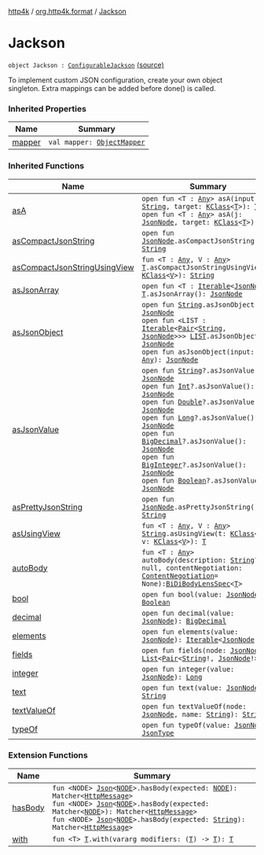 [http4k](../index.md) / [org.http4k.format](index.md) / [Jackson](./-jackson.md)

# Jackson

`object Jackson : `[`ConfigurableJackson`](-configurable-jackson/index.md) [(source)](https://github.com/http4k/http4k/blob/master/http4k-format-jackson/src/main/kotlin/org/http4k/format/Jackson.kt#L12)

To implement custom JSON configuration, create your own object singleton. Extra mappings can be added before done() is called.

### Inherited Properties

| Name | Summary |
|---|---|
| [mapper](-configurable-jackson/mapper.md) | `val mapper: `[`ObjectMapper`](https://fasterxml.github.io/jackson-databind/javadoc/2.10/com/fasterxml/jackson/databind/ObjectMapper.html) |

### Inherited Functions

| Name | Summary |
|---|---|
| [asA](-configurable-jackson/as-a.md) | `open fun <T : `[`Any`](https://kotlinlang.org/api/latest/jvm/stdlib/kotlin/-any/index.html)`> asA(input: `[`String`](https://kotlinlang.org/api/latest/jvm/stdlib/kotlin/-string/index.html)`, target: `[`KClass`](https://kotlinlang.org/api/latest/jvm/stdlib/kotlin.reflect/-k-class/index.html)`<`[`T`](-configurable-jackson/as-a.md#T)`>): `[`T`](-configurable-jackson/as-a.md#T)<br>`open fun <T : `[`Any`](https://kotlinlang.org/api/latest/jvm/stdlib/kotlin/-any/index.html)`> asA(j: `[`JsonNode`](https://fasterxml.github.io/jackson-databind/javadoc/2.10/com/fasterxml/jackson/databind/JsonNode.html)`, target: `[`KClass`](https://kotlinlang.org/api/latest/jvm/stdlib/kotlin.reflect/-k-class/index.html)`<`[`T`](-configurable-jackson/as-a.md#T)`>): `[`T`](-configurable-jackson/as-a.md#T) |
| [asCompactJsonString](-configurable-jackson/as-compact-json-string.md) | `open fun `[`JsonNode`](https://fasterxml.github.io/jackson-databind/javadoc/2.10/com/fasterxml/jackson/databind/JsonNode.html)`.asCompactJsonString(): `[`String`](https://kotlinlang.org/api/latest/jvm/stdlib/kotlin/-string/index.html) |
| [asCompactJsonStringUsingView](-configurable-jackson/as-compact-json-string-using-view.md) | `fun <T : `[`Any`](https://kotlinlang.org/api/latest/jvm/stdlib/kotlin/-any/index.html)`, V : `[`Any`](https://kotlinlang.org/api/latest/jvm/stdlib/kotlin/-any/index.html)`> `[`T`](-configurable-jackson/as-compact-json-string-using-view.md#T)`.asCompactJsonStringUsingView(v: `[`KClass`](https://kotlinlang.org/api/latest/jvm/stdlib/kotlin.reflect/-k-class/index.html)`<`[`V`](-configurable-jackson/as-compact-json-string-using-view.md#V)`>): `[`String`](https://kotlinlang.org/api/latest/jvm/stdlib/kotlin/-string/index.html) |
| [asJsonArray](-configurable-jackson/as-json-array.md) | `open fun <T : `[`Iterable`](https://kotlinlang.org/api/latest/jvm/stdlib/kotlin.collections/-iterable/index.html)`<`[`JsonNode`](https://fasterxml.github.io/jackson-databind/javadoc/2.10/com/fasterxml/jackson/databind/JsonNode.html)`>> `[`T`](-configurable-jackson/as-json-array.md#T)`.asJsonArray(): `[`JsonNode`](https://fasterxml.github.io/jackson-databind/javadoc/2.10/com/fasterxml/jackson/databind/JsonNode.html) |
| [asJsonObject](-configurable-jackson/as-json-object.md) | `open fun `[`String`](https://kotlinlang.org/api/latest/jvm/stdlib/kotlin/-string/index.html)`.asJsonObject(): `[`JsonNode`](https://fasterxml.github.io/jackson-databind/javadoc/2.10/com/fasterxml/jackson/databind/JsonNode.html)<br>`open fun <LIST : `[`Iterable`](https://kotlinlang.org/api/latest/jvm/stdlib/kotlin.collections/-iterable/index.html)`<`[`Pair`](https://kotlinlang.org/api/latest/jvm/stdlib/kotlin/-pair/index.html)`<`[`String`](https://kotlinlang.org/api/latest/jvm/stdlib/kotlin/-string/index.html)`, `[`JsonNode`](https://fasterxml.github.io/jackson-databind/javadoc/2.10/com/fasterxml/jackson/databind/JsonNode.html)`>>> `[`LIST`](-configurable-jackson/as-json-object.md#LIST)`.asJsonObject(): `[`JsonNode`](https://fasterxml.github.io/jackson-databind/javadoc/2.10/com/fasterxml/jackson/databind/JsonNode.html)<br>`open fun asJsonObject(input: `[`Any`](https://kotlinlang.org/api/latest/jvm/stdlib/kotlin/-any/index.html)`): `[`JsonNode`](https://fasterxml.github.io/jackson-databind/javadoc/2.10/com/fasterxml/jackson/databind/JsonNode.html) |
| [asJsonValue](-configurable-jackson/as-json-value.md) | `open fun `[`String`](https://kotlinlang.org/api/latest/jvm/stdlib/kotlin/-string/index.html)`?.asJsonValue(): `[`JsonNode`](https://fasterxml.github.io/jackson-databind/javadoc/2.10/com/fasterxml/jackson/databind/JsonNode.html)<br>`open fun `[`Int`](https://kotlinlang.org/api/latest/jvm/stdlib/kotlin/-int/index.html)`?.asJsonValue(): `[`JsonNode`](https://fasterxml.github.io/jackson-databind/javadoc/2.10/com/fasterxml/jackson/databind/JsonNode.html)<br>`open fun `[`Double`](https://kotlinlang.org/api/latest/jvm/stdlib/kotlin/-double/index.html)`?.asJsonValue(): `[`JsonNode`](https://fasterxml.github.io/jackson-databind/javadoc/2.10/com/fasterxml/jackson/databind/JsonNode.html)<br>`open fun `[`Long`](https://kotlinlang.org/api/latest/jvm/stdlib/kotlin/-long/index.html)`?.asJsonValue(): `[`JsonNode`](https://fasterxml.github.io/jackson-databind/javadoc/2.10/com/fasterxml/jackson/databind/JsonNode.html)<br>`open fun `[`BigDecimal`](https://docs.oracle.com/javase/9/docs/api/java/math/BigDecimal.html)`?.asJsonValue(): `[`JsonNode`](https://fasterxml.github.io/jackson-databind/javadoc/2.10/com/fasterxml/jackson/databind/JsonNode.html)<br>`open fun `[`BigInteger`](https://docs.oracle.com/javase/9/docs/api/java/math/BigInteger.html)`?.asJsonValue(): `[`JsonNode`](https://fasterxml.github.io/jackson-databind/javadoc/2.10/com/fasterxml/jackson/databind/JsonNode.html)<br>`open fun `[`Boolean`](https://kotlinlang.org/api/latest/jvm/stdlib/kotlin/-boolean/index.html)`?.asJsonValue(): `[`JsonNode`](https://fasterxml.github.io/jackson-databind/javadoc/2.10/com/fasterxml/jackson/databind/JsonNode.html) |
| [asPrettyJsonString](-configurable-jackson/as-pretty-json-string.md) | `open fun `[`JsonNode`](https://fasterxml.github.io/jackson-databind/javadoc/2.10/com/fasterxml/jackson/databind/JsonNode.html)`.asPrettyJsonString(): `[`String`](https://kotlinlang.org/api/latest/jvm/stdlib/kotlin/-string/index.html) |
| [asUsingView](-configurable-jackson/as-using-view.md) | `fun <T : `[`Any`](https://kotlinlang.org/api/latest/jvm/stdlib/kotlin/-any/index.html)`, V : `[`Any`](https://kotlinlang.org/api/latest/jvm/stdlib/kotlin/-any/index.html)`> `[`String`](https://kotlinlang.org/api/latest/jvm/stdlib/kotlin/-string/index.html)`.asUsingView(t: `[`KClass`](https://kotlinlang.org/api/latest/jvm/stdlib/kotlin.reflect/-k-class/index.html)`<`[`T`](-configurable-jackson/as-using-view.md#T)`>, v: `[`KClass`](https://kotlinlang.org/api/latest/jvm/stdlib/kotlin.reflect/-k-class/index.html)`<`[`V`](-configurable-jackson/as-using-view.md#V)`>): `[`T`](-configurable-jackson/as-using-view.md#T) |
| [autoBody](-configurable-jackson/auto-body.md) | `fun <T : `[`Any`](https://kotlinlang.org/api/latest/jvm/stdlib/kotlin/-any/index.html)`> autoBody(description: `[`String`](https://kotlinlang.org/api/latest/jvm/stdlib/kotlin/-string/index.html)`? = null, contentNegotiation: `[`ContentNegotiation`](../org.http4k.lens/-content-negotiation/index.md)` = None): `[`BiDiBodyLensSpec`](../org.http4k.lens/-bi-di-body-lens-spec/index.md)`<`[`T`](-configurable-jackson/auto-body.md#T)`>` |
| [bool](-configurable-jackson/bool.md) | `open fun bool(value: `[`JsonNode`](https://fasterxml.github.io/jackson-databind/javadoc/2.10/com/fasterxml/jackson/databind/JsonNode.html)`): `[`Boolean`](https://kotlinlang.org/api/latest/jvm/stdlib/kotlin/-boolean/index.html) |
| [decimal](-configurable-jackson/decimal.md) | `open fun decimal(value: `[`JsonNode`](https://fasterxml.github.io/jackson-databind/javadoc/2.10/com/fasterxml/jackson/databind/JsonNode.html)`): `[`BigDecimal`](https://docs.oracle.com/javase/9/docs/api/java/math/BigDecimal.html) |
| [elements](-configurable-jackson/elements.md) | `open fun elements(value: `[`JsonNode`](https://fasterxml.github.io/jackson-databind/javadoc/2.10/com/fasterxml/jackson/databind/JsonNode.html)`): `[`Iterable`](https://kotlinlang.org/api/latest/jvm/stdlib/kotlin.collections/-iterable/index.html)`<`[`JsonNode`](https://fasterxml.github.io/jackson-databind/javadoc/2.10/com/fasterxml/jackson/databind/JsonNode.html)`!>` |
| [fields](-configurable-jackson/fields.md) | `open fun fields(node: `[`JsonNode`](https://fasterxml.github.io/jackson-databind/javadoc/2.10/com/fasterxml/jackson/databind/JsonNode.html)`): `[`List`](https://kotlinlang.org/api/latest/jvm/stdlib/kotlin.collections/-list/index.html)`<`[`Pair`](https://kotlinlang.org/api/latest/jvm/stdlib/kotlin/-pair/index.html)`<`[`String`](https://kotlinlang.org/api/latest/jvm/stdlib/kotlin/-string/index.html)`!, `[`JsonNode`](https://fasterxml.github.io/jackson-databind/javadoc/2.10/com/fasterxml/jackson/databind/JsonNode.html)`!>>` |
| [integer](-configurable-jackson/integer.md) | `open fun integer(value: `[`JsonNode`](https://fasterxml.github.io/jackson-databind/javadoc/2.10/com/fasterxml/jackson/databind/JsonNode.html)`): `[`Long`](https://kotlinlang.org/api/latest/jvm/stdlib/kotlin/-long/index.html) |
| [text](-configurable-jackson/text.md) | `open fun text(value: `[`JsonNode`](https://fasterxml.github.io/jackson-databind/javadoc/2.10/com/fasterxml/jackson/databind/JsonNode.html)`): `[`String`](https://kotlinlang.org/api/latest/jvm/stdlib/kotlin/-string/index.html) |
| [textValueOf](-configurable-jackson/text-value-of.md) | `open fun textValueOf(node: `[`JsonNode`](https://fasterxml.github.io/jackson-databind/javadoc/2.10/com/fasterxml/jackson/databind/JsonNode.html)`, name: `[`String`](https://kotlinlang.org/api/latest/jvm/stdlib/kotlin/-string/index.html)`): `[`String`](https://kotlinlang.org/api/latest/jvm/stdlib/kotlin/-string/index.html)`?` |
| [typeOf](-configurable-jackson/type-of.md) | `open fun typeOf(value: `[`JsonNode`](https://fasterxml.github.io/jackson-databind/javadoc/2.10/com/fasterxml/jackson/databind/JsonNode.html)`): `[`JsonType`](-json-type/index.md) |

### Extension Functions

| Name | Summary |
|---|---|
| [hasBody](../org.http4k.hamkrest/has-body.md) | `fun <NODE> `[`Json`](-json/index.md)`<`[`NODE`](../org.http4k.hamkrest/has-body.md#NODE)`>.hasBody(expected: `[`NODE`](../org.http4k.hamkrest/has-body.md#NODE)`): Matcher<`[`HttpMessage`](../org.http4k.core/-http-message/index.md)`>`<br>`fun <NODE> `[`Json`](-json/index.md)`<`[`NODE`](../org.http4k.hamkrest/has-body.md#NODE)`>.hasBody(expected: Matcher<`[`NODE`](../org.http4k.hamkrest/has-body.md#NODE)`>): Matcher<`[`HttpMessage`](../org.http4k.core/-http-message/index.md)`>`<br>`fun <NODE> `[`Json`](-json/index.md)`<`[`NODE`](../org.http4k.hamkrest/has-body.md#NODE)`>.hasBody(expected: `[`String`](https://kotlinlang.org/api/latest/jvm/stdlib/kotlin/-string/index.html)`): Matcher<`[`HttpMessage`](../org.http4k.core/-http-message/index.md)`>` |
| [with](../org.http4k.core/with.md) | `fun <T> `[`T`](../org.http4k.core/with.md#T)`.with(vararg modifiers: (`[`T`](../org.http4k.core/with.md#T)`) -> `[`T`](../org.http4k.core/with.md#T)`): `[`T`](../org.http4k.core/with.md#T) |

